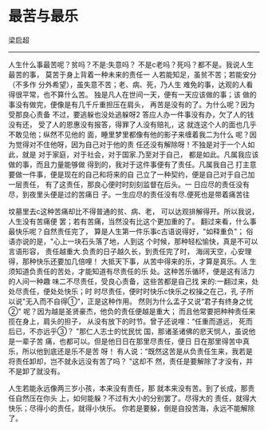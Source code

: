 # 最苦与最乐

梁启超

---

  人生什么事最苦呢？贫吗？不是:失意吗？
不是c老吗？死吗？都不是。我说人生最苦的事，
莫苦于身上背着一种未来的责任一
  人若能知足，虽贫不苦；若能安分（不多作
分外希望），虽失意不苦；老、病、死，乃人生
难免的事，达观的人看得很平常，也不算什么苦。
独是凡人在世间一天，便有一天应该做的事；该
做的事没有做完，便像是有几千斤重担压在肩头，
再苦是没有的了。为什么呢？因为受那良心责备
不过，要逃躲也没处逃躲呀2
  答应人办一件事没有办，欠了人的钱没有还，
受了人的恩惠没有报答，得罪了人没有赔礼，这
就连这个人的面也几乎不敢见他；纵然不见他的
面，睡里梦里都像有他的影子来缠着我二为什么
呢？因为觉得对不住他呀，因为自己对于他的责
任还没有解除呀！不独是对于一个人如此，就是
对于家庭，对于社会，对于国家.乃至对于自己，
都是如此。凡属我应该做的事，而且力量能够做
得到的，我对于这件事便有了责任。凡属我自己
打主意要做一件事，便是现在的自己和将来的自
己立了一种契约，便是自己对于自己加一层责任，
有了这责任，那良心便时时刻刻监督在后头。一
日应尽的责任没有尽，到夜里头便是过的苦痛日
子。一生应尽的责任没有尽.便死也是带着痛苦往

坟墓里去c这种苦痛却比不得普通的贫、病、老，
可以达观排解得开。所以我说，人生没有苦痛便
罢；若有苦痛，当然没有比这个更加重的了。
  翻过来看，什么事最快乐呢？自然责任完了，
算是人生第一件乐事c古语说得好，"如释重负"；
俗语亦说的是，"心上一块石头落了地，人到这
个时候，那种轻松愉快，真是不可以言语形容，
责任越重大.负责的日子越久长，到责任完了时，
海阔天空，心安理得，那种快乐还要加几倍哩！
大抵天下事，从苦中得来的乐，才算是真乐。人
生须知道负责任的苦处，才能知道有尽责任的乐
处。这种苦乐循环，便是这有活力的人间一种趣
味二不尽责任，受良心责备，这些苦都是自己找
来的:一翻过来，处处尽责任，便处处快乐；时
时尽责任，便时时快乐c快乐之权操之在己，孔
子所以说"无入而不自得①"，正是这种作用。
  然则为什么孟子又说“君子有终身之忧②"
呢？因为越是圣贤豪杰，他负的责任便越是重大；
而且他常要把种种责任来揽在身上，肩头的担子，
从没有放下的时节。曾子还说哩：“任重而道远，
死而后已，不亦远乎③？ "那仁人志士的忧民忧
国，那诸圣诸佛的悲天悯人，虽说他是一辈子苦
痛，也都可以。但是他日日在那里尽责任，便日
日在那里得苦中真乐，所以他到底还是乐不是苦
呀！
  有人说：“既然这苦是从负责任生来，我若是
将责任卸却，岂不就永远没有苦了吗？ "这却不
然，责任是要解除了才没有，并不是卸了就没有。

人生若能永远像两三岁小孩，本来没有责任，那
就本来没有苦。到了长成，那责任自然压在你头
上，如何能躲？不过有大小的分别罢了。尽得大的
责任，就得大快乐；尽得小的责任，就得小快乐。
你若是要躲，倒是自投苦海，永远不能解除了。




